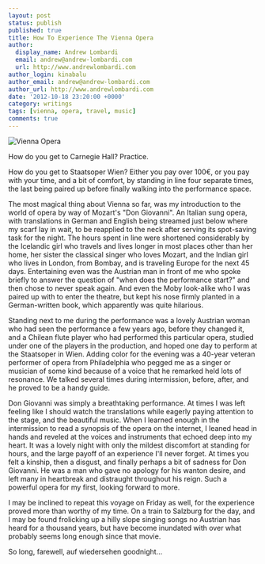 ```yaml
---
layout: post
status: publish
published: true
title: How To Experience The Vienna Opera
author:
  display_name: Andrew Lombardi
  email: andrew@andrew-lombardi.com
  url: http://www.andrewlombardi.com
author_login: kinabalu
author_email: andrew@andrew-lombardi.com
author_url: http://www.andrewlombardi.com
date: '2012-10-18 23:20:00 +0000'
category: writings
tags: [vienna, opera, travel, music]
comments: true
---
```


![Vienna Opera](http://andrewlombardi.com/wp-content/uploads/2012/10/286455_10151488435804741_739286178_o-e1350602310760.jpg)

How do you get to Carnegie Hall? Practice.

How do you get to Staatsoper Wien? Either you pay over 100€, or you pay
with your time, and a bit of comfort, by standing in line four separate
times, the last being paired up before finally walking into the
performance space.

The most magical thing about Vienna so far<!--more-->, was my
introduction to the world of opera by way of Mozart's "Don Giovanni". An
Italian sung opera, with translations in German and English being
streamed just below where my scarf lay in wait, to be reapplied to the
neck after serving its spot-saving task for the night. The hours spent
in line were shortened considerably by the Icelandic girl who travels
and lives longer in most places other than her home, her sister the
classical singer who loves Mozart, and the Indian girl who lives in
London, from Bombay, and is traveling Europe for the next 45 days.
Entertaining even was the Austrian man in front of me who spoke briefly
to answer the question of "when does the performance start?" and then
chose to never speak again. And even the Moby look-alike who I was
paired up with to enter the theatre, but kept his nose firmly planted in
a German-written book, which apparently was quite hilarious.

Standing next to me during the performance was a lovely Austrian woman
who had seen the performance a few years ago, before they changed it,
and a Chilean flute player who had performed this particular opera,
studied under one of the players in the production, and hoped one day to
perform at the Staatsoper in Wien. Adding color for the evening was a
40-year veteran performer of opera from Philadelphia who pegged me as a
singer or musician of some kind because of a voice that he remarked held
lots of resonance. We talked several times during intermission, before,
after, and he proved to be a handy guide.

Don Giovanni was simply a breathtaking performance. At times I was left
feeling like I should watch the translations while eagerly paying
attention to the stage, and the beautiful music. When I learned enough
in the intermission to read a synopsis of the opera on the internet, I
leaned head in hands and reveled at the voices and instruments that
echoed deep into my heart. It was a lovely night with only the mildest
discomfort at standing for hours, and the large payoff of an experience
I'll never forget. At times you felt a kinship, then a disgust, and
finally perhaps a bit of sadness for Don Giovanni. He was a man who gave
no apology for his wanton desire, and left many in heartbreak and
distraught throughout his reign. Such a powerful opera for my first,
looking forward to more.

I may be inclined to repeat this voyage on Friday as well, for the
experience proved more than worthy of my time. On a train to Salzburg
for the day, and I may be found frolicking up a hilly slope singing
songs no Austrian has heard for a thousand years, but have become
inundated with over what probably seems long enough since that movie.

So long, farewell, auf wiedersehen goodnight...
